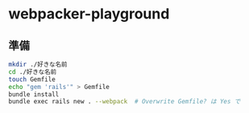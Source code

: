 # webpacker-playground

## 準備

```bash
mkdir ./好きな名前
cd ./好きな名前
touch Gemfile
echo "gem 'rails'" > Gemfile
bundle install
bundle exec rails new . --webpack  # Overwrite Gemfile? は Yes で
```
